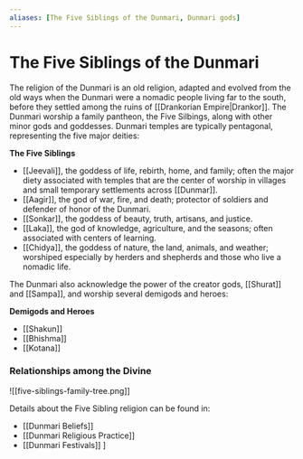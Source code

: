 ```yaml
---
aliases: [The Five Siblings of the Dunmari, Dunmari gods]
---
```

# The Five Siblings of the Dunmari

The religion of the Dunmari is an old religion, adapted and evolved from the old ways when the Dunmari were a nomadic people living far to the south, before they settled among the ruins of [[Drankorian Empire|Drankor]]. The Dunmari worship a family pantheon, the Five Silbings, along with other minor gods and goddesses. Dunmari temples are typically pentagonal, representing the five major deities:

**The Five Siblings**
- [[Jeevali]], the goddess of life, rebirth, home, and family; often the major diety associated with temples that are the center of worship in villages and small temporary settlements across [[Dunmar]].
- [[Aagir]], the god of war, fire, and death; protector of soldiers and defender of honor of the Dunmari. 
- [[Sonkar]], the goddess of beauty, truth, artisans, and justice. 
- [[Laka]], the god of knowledge, agriculture, and the seasons; often associated with centers of learning.
- [[Chidya]], the goddess of nature, the land, animals, and weather; worshiped especially by herders and shepherds and those who live a nomadic life.

The Dunmari also acknowledge the power of the creator gods, [[Shurat]] and [[Sampa]], and worship several demigods and heroes:

**Demigods and Heroes**
- [[Shakun]]
- [[Bhishma]]
- [[Kotana]]

### Relationships among the Divine

![[five-siblings-family-tree.png]]

Details about the Five Sibling religion can be found in:
- [[Dunmari Beliefs]]
- [[Dunmari Religious Practice]]
- [[Dunmari Festivals]]
]